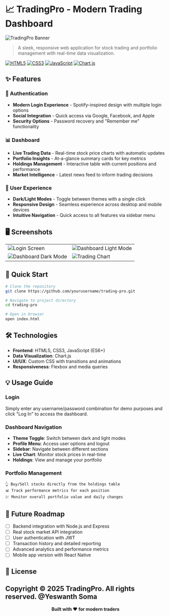 # 📈 TradingPro - Modern Trading Dashboard

![TradingPro Banner](https://via.placeholder.com/1200x300)

> A sleek, responsive web application for stock trading and portfolio management with real-time data visualization.

[![HTML5](https://img.shields.io/badge/HTML5-E34F26?style=for-the-badge&logo=html5&logoColor=white)](https://developer.mozilla.org/en-US/docs/Web/HTML)
[![CSS3](https://img.shields.io/badge/CSS3-1572B6?style=for-the-badge&logo=css3&logoColor=white)](https://developer.mozilla.org/en-US/docs/Web/CSS)
[![JavaScript](https://img.shields.io/badge/JavaScript-F7DF1E?style=for-the-badge&logo=javascript&logoColor=black)](https://developer.mozilla.org/en-US/docs/Web/JavaScript)
[![Chart.js](https://img.shields.io/badge/Chart.js-FF6384?style=for-the-badge&logo=chart.js&logoColor=white)](https://www.chartjs.org/)

## ✨ Features

### 🔐 Authentication
* **Modern Login Experience** - Spotify-inspired design with multiple login options
* **Social Integration** - Quick access via Google, Facebook, and Apple
* **Security Options** - Password recovery and "Remember me" functionality

### 📊 Dashboard
* **Live Trading Data** - Real-time stock price charts with automatic updates
* **Portfolio Insights** - At-a-glance summary cards for key metrics
* **Holdings Management** - Interactive table with current positions and performance
* **Market Intelligence** - Latest news feed to inform trading decisions

### 🎨 User Experience
* **Dark/Light Modes** - Toggle between themes with a single click
* **Responsive Design** - Seamless experience across desktop and mobile devices
* **Intuitive Navigation** - Quick access to all features via sidebar menu

## 🖥️ Screenshots

<table>
  <tr>
    <td><img src="https://via.placeholder.com/400x250" alt="Login Screen" /></td>
    <td><img src="https://via.placeholder.com/400x250" alt="Dashboard Light Mode" /></td>
  </tr>
  <tr>
    <td><img src="https://via.placeholder.com/400x250" alt="Dashboard Dark Mode" /></td>
    <td><img src="https://via.placeholder.com/400x250" alt="Trading Chart" /></td>
  </tr>
</table>

## 🚀 Quick Start

```bash
# Clone the repository
git clone https://github.com/yourusername/trading-pro.git

# Navigate to project directory
cd trading-pro

# Open in browser
open index.html
```

## 🛠️ Technologies

* **Frontend**: HTML5, CSS3, JavaScript (ES6+)
* **Data Visualization**: Chart.js
* **UI/UX**: Custom CSS with transitions and animations
* **Responsiveness**: Flexbox and media queries

## 💡 Usage Guide

### Login
Simply enter any username/password combination for demo purposes and click "Log In" to access the dashboard.

### Dashboard Navigation
- **Theme Toggle**: Switch between dark and light modes
- **Profile Menu**: Access user options and logout
- **Sidebar**: Navigate between different sections
- **Live Chart**: Monitor stock prices in real-time
- **Holdings**: View and manage your portfolio

### Portfolio Management
```
👆 Buy/Sell stocks directly from the holdings table
📊 Track performance metrics for each position
💹 Monitor overall portfolio value and daily changes
```

## 🔮 Future Roadmap

- [ ] Backend integration with Node.js and Express
- [ ] Real stock market API integration
- [ ] User authentication with JWT
- [ ] Transaction history and detailed reporting
- [ ] Advanced analytics and performance metrics
- [ ] Mobile app version with React Native

## 📜 License

Copyright © 2025 TradingPro. All rights reserved.
@Yeswanth Soma
---

<p align="center">
  <b>Built with ❤️ for modern traders</b>
</p>
